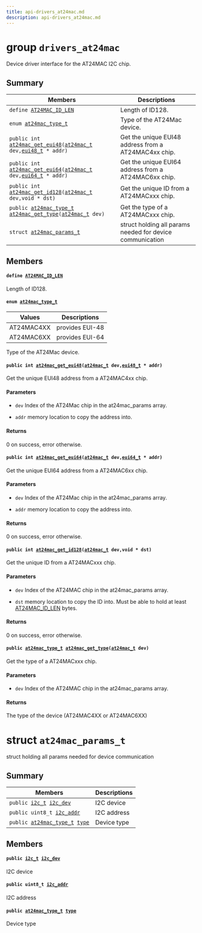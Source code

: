 ```yaml
---
title: api-drivers_at24mac.md
description: api-drivers_at24mac.md
---
```

# group `drivers_at24mac` 

Device driver interface for the AT24MAC I2C chip.

## Summary

 Members                        | Descriptions                                
--------------------------------|---------------------------------------------
`define `[`AT24MAC_ID_LEN`](#group__drivers__at24mac_1ga337dc6739630f2b5de9d03147a41d7c8)            | Length of ID128.
`enum `[`at24mac_type_t`](#group__drivers__at24mac_1gacebdbf2a8239327a8b3c160232bc9b82)            | Type of the AT24Mac device.
`public int `[`at24mac_get_eui48`](#group__drivers__at24mac_1gac241776cab9519b57be394294f59bb83)`(`[`at24mac_t`](./doc/starlight-docs/src/content/docs/apidoc/api-undefined.md#group__drivers__at24mac_1gaa7a52789467d291a64324ec3154dbcb9)` dev,`[`eui48_t`](./doc/starlight-docs/src/content/docs/apidoc/api-net_eui48.md#structeui48__t)` * addr)`            | Get the unique EUI48 address from a AT24MAC4xx chip.
`public int `[`at24mac_get_eui64`](#group__drivers__at24mac_1ga02d43da5e144dbcdcc77ab5d016a1dcf)`(`[`at24mac_t`](./doc/starlight-docs/src/content/docs/apidoc/api-undefined.md#group__drivers__at24mac_1gaa7a52789467d291a64324ec3154dbcb9)` dev,`[`eui64_t`](./doc/starlight-docs/src/content/docs/apidoc/api-net_eui64.md#unioneui64__t)` * addr)`            | Get the unique EUI64 address from a AT24MAC6xx chip.
`public int `[`at24mac_get_id128`](#group__drivers__at24mac_1ga25cba75c347f7c5a91fbaf2a068cd9d2)`(`[`at24mac_t`](./doc/starlight-docs/src/content/docs/apidoc/api-undefined.md#group__drivers__at24mac_1gaa7a52789467d291a64324ec3154dbcb9)` dev,void * dst)`            | Get the unique ID from a AT24MACxxx chip.
`public `[`at24mac_type_t`](./doc/starlight-docs/src/content/docs/apidoc/api-undefined.md#group__drivers__at24mac_1gacebdbf2a8239327a8b3c160232bc9b82)` `[`at24mac_get_type`](#group__drivers__at24mac_1ga05ee88e5d42ddd9196415790a79a5847)`(`[`at24mac_t`](./doc/starlight-docs/src/content/docs/apidoc/api-undefined.md#group__drivers__at24mac_1gaa7a52789467d291a64324ec3154dbcb9)` dev)`            | Get the type of a AT24MACxxx chip.
`struct `[`at24mac_params_t`](#structat24mac__params__t) | struct holding all params needed for device communication

## Members

#### `define `[`AT24MAC_ID_LEN`](#group__drivers__at24mac_1ga337dc6739630f2b5de9d03147a41d7c8) 

Length of ID128.

#### `enum `[`at24mac_type_t`](#group__drivers__at24mac_1gacebdbf2a8239327a8b3c160232bc9b82) 

 Values                         | Descriptions                                
--------------------------------|---------------------------------------------
AT24MAC4XX            | provides EUI-48
AT24MAC6XX            | provides EUI-64

Type of the AT24Mac device.

#### `public int `[`at24mac_get_eui48`](#group__drivers__at24mac_1gac241776cab9519b57be394294f59bb83)`(`[`at24mac_t`](./doc/starlight-docs/src/content/docs/apidoc/api-undefined.md#group__drivers__at24mac_1gaa7a52789467d291a64324ec3154dbcb9)` dev,`[`eui48_t`](./doc/starlight-docs/src/content/docs/apidoc/api-net_eui48.md#structeui48__t)` * addr)` 

Get the unique EUI48 address from a AT24MAC4xx chip.

#### Parameters
* `dev` Index of the AT24Mac chip in the at24mac_params array. 

* `addr` memory location to copy the address into.

#### Returns
0 on success, error otherwise.

#### `public int `[`at24mac_get_eui64`](#group__drivers__at24mac_1ga02d43da5e144dbcdcc77ab5d016a1dcf)`(`[`at24mac_t`](./doc/starlight-docs/src/content/docs/apidoc/api-undefined.md#group__drivers__at24mac_1gaa7a52789467d291a64324ec3154dbcb9)` dev,`[`eui64_t`](./doc/starlight-docs/src/content/docs/apidoc/api-net_eui64.md#unioneui64__t)` * addr)` 

Get the unique EUI64 address from a AT24MAC6xx chip.

#### Parameters
* `dev` Index of the AT24Mac chip in the at24mac_params array. 

* `addr` memory location to copy the address into.

#### Returns
0 on success, error otherwise.

#### `public int `[`at24mac_get_id128`](#group__drivers__at24mac_1ga25cba75c347f7c5a91fbaf2a068cd9d2)`(`[`at24mac_t`](./doc/starlight-docs/src/content/docs/apidoc/api-undefined.md#group__drivers__at24mac_1gaa7a52789467d291a64324ec3154dbcb9)` dev,void * dst)` 

Get the unique ID from a AT24MACxxx chip.

#### Parameters
* `dev` Index of the AT24MAC chip in the at24mac_params array. 

* `dst` memory location to copy the ID into. Must be able to hold at least [AT24MAC_ID_LEN](./doc/starlight-docs/src/content/docs/apidoc/api-undefined.md#group__drivers__at24mac_1ga337dc6739630f2b5de9d03147a41d7c8) bytes.

#### Returns
0 on success, error otherwise.

#### `public `[`at24mac_type_t`](./doc/starlight-docs/src/content/docs/apidoc/api-undefined.md#group__drivers__at24mac_1gacebdbf2a8239327a8b3c160232bc9b82)` `[`at24mac_get_type`](#group__drivers__at24mac_1ga05ee88e5d42ddd9196415790a79a5847)`(`[`at24mac_t`](./doc/starlight-docs/src/content/docs/apidoc/api-undefined.md#group__drivers__at24mac_1gaa7a52789467d291a64324ec3154dbcb9)` dev)` 

Get the type of a AT24MACxxx chip.

#### Parameters
* `dev` Index of the AT24MAC chip in the at24mac_params array.

#### Returns
The type of the device (AT24MAC4XX or AT24MAC6XX)

# struct `at24mac_params_t` 

struct holding all params needed for device communication

## Summary

 Members                        | Descriptions                                
--------------------------------|---------------------------------------------
`public `[`i2c_t`](./doc/starlight-docs/src/content/docs/apidoc/api-undefined.md#group__drivers__periph__i2c_1ga53bedf646ffe6ddd17f13b893a17fa74)` `[`i2c_dev`](#structat24mac__params__t_1a8e7453b090ad2e135d7eecf230b55b7b) | I2C device
`public uint8_t `[`i2c_addr`](#structat24mac__params__t_1a71237e951192ed13ef98ab001cd6f886) | I2C address
`public `[`at24mac_type_t`](./doc/starlight-docs/src/content/docs/apidoc/api-undefined.md#group__drivers__at24mac_1gacebdbf2a8239327a8b3c160232bc9b82)` `[`type`](#structat24mac__params__t_1abe013d1fa7ae2b6aab0ebb31e0408ac8) | Device type

## Members

#### `public `[`i2c_t`](./doc/starlight-docs/src/content/docs/apidoc/api-undefined.md#group__drivers__periph__i2c_1ga53bedf646ffe6ddd17f13b893a17fa74)` `[`i2c_dev`](#structat24mac__params__t_1a8e7453b090ad2e135d7eecf230b55b7b) 

I2C device

#### `public uint8_t `[`i2c_addr`](#structat24mac__params__t_1a71237e951192ed13ef98ab001cd6f886) 

I2C address

#### `public `[`at24mac_type_t`](./doc/starlight-docs/src/content/docs/apidoc/api-undefined.md#group__drivers__at24mac_1gacebdbf2a8239327a8b3c160232bc9b82)` `[`type`](#structat24mac__params__t_1abe013d1fa7ae2b6aab0ebb31e0408ac8) 

Device type

